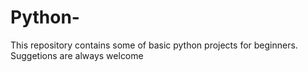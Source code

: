 # Python-

This repository contains some of basic python projects for beginners. 
Suggetions are always welcome
